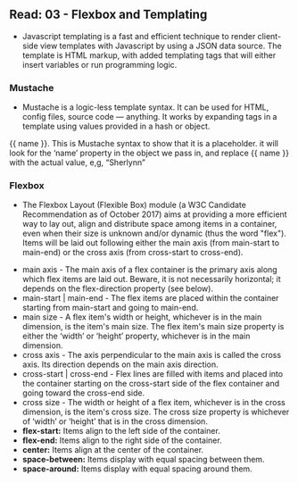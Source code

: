 ## Read: 03 - Flexbox and Templating
- Javascript templating is a fast and efficient technique to render client-side view templates with Javascript by using a JSON data source. The template is HTML markup, with added templating tags that will either insert variables or run programming logic.

### Mustache 
<!-- https://github.com/janl/mustache.js -->
- Mustache is a logic-less template syntax. It can be used for HTML, config files, source code — anything. It works by expanding tags in a template using values provided in a hash or object.
<!-- Mustache.render(“Hello, {{name}}”, { name: “Sherlynn” });
// returns: Hello, Sherlynn -->
 {{ name }}. This is Mustache syntax to show that it is a placeholder. 
 it will look for the ‘name’ property in the object we pass in, and replace {{ name }} with the actual value, e,g, “Sherlynn”

 ### Flexbox
 <!-- https://www.w3.org/TR/css-flexbox/ -->
 - The Flexbox Layout (Flexible Box) module (a W3C Candidate Recommendation as of October 2017) aims at providing a more efficient way to lay out, align and distribute space among items in a container, even when their size is unknown and/or dynamic (thus the word "flex").
 Items will be laid out following either the main axis (from main-start to main-end) or the cross axis (from cross-start to cross-end).

* main axis - The main axis of a flex container is the primary axis along which flex items are laid out. Beware, it is not necessarily horizontal; it depends on the flex-direction property (see below).
* main-start | main-end - The flex items are placed within the container starting from main-start and going to main-end.
* main size - A flex item's width or height, whichever is in the main dimension, is the item's main size. The flex item's main size property is either the ‘width’ or ‘height’ property, whichever is in the main dimension.
* cross axis - The axis perpendicular to the main axis is called the cross axis. Its direction depends on the main axis direction.
* cross-start | cross-end - Flex lines are filled with items and placed into the container starting on the cross-start side of the flex container and going toward the cross-end side.
* cross size - The width or height of a flex item, whichever is in the cross dimension, is the item's cross size. The cross size property is whichever of ‘width’ or ‘height’ that is in the cross dimension. <br>
* <b>flex-start:</b> Items align to the left side of the container.
* <b>flex-end:</b> Items align to the right side of the container.
* <b>center:</b> Items align at the center of the container.
* <b>space-between:</b> Items display with equal spacing between them.
* <b>space-around:</b> Items display with equal spacing around them.